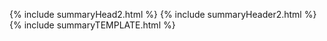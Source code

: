 {% include summaryHead2.html %}
{% include summaryHeader2.html %}
{% include summaryTEMPLATE.html %}

<script type="text/javascript" src="/script/victorScripts/recentposts.js"></script>
<script type="text/javascript" src="/script/victorScripts/search.js"></script>
<script type="text/javascript" src="/script/victorScripts/dropDownMenu.js"></script>
<script src="https://kit.fontawesome.com/4c38acae5e.js" crossorigin="anonymous"></script>